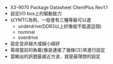 - X3-9070 Package Datasheet ClientPlus Rev1.1
- 設定I/O bus上的驅動能力
- 以YMTC為例，一般會有三種等級可以選
	- underdrive(DDR3以上好像就不能選這個)
	- nominal
	- overdrive
- 設定並非越大或越小越好
- 需視當前的負載(像是連接了幾條CE)來進行設定
- 當輸出的訊號最接近方波，就是最理想的設定